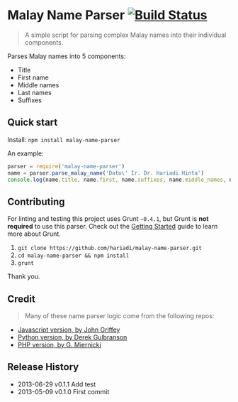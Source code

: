 # Malay Name Parser [![Build Status](https://travis-ci.org/hariadi/malay-name-parser.png)](https://travis-ci.org/hariadi/malay-name-parser)

> A simple script for parsing complex Malay names into their individual components.

Parses Malay names into 5 components:
- Title
- First name
- Middle names
- Last names
- Suffixes


## Quick start

Install: `npm install malay-name-parser`

An example:
```js
parser = require('malay-name-parser')
name = parser.parse_malay_name('Dato\' Ir. Dr. Hariadi Hinta')
console.log(name.title, name.first, name.suffixes, name.middle_names, name.last_names)
```


## Contributing
For linting and testing this project uses Grunt `~0.4.1`, but Grunt is **not required** to use this parser. Check out the [Getting Started](http://gruntjs.com/getting-started) guide to learn more about Grunt.

 1. `git clone https://github.com/hariadi/malay-name-parser.git`
 2. `cd malay-name-parser && npm install`
 3. `grunt`

Thank you.


## Credit
> Many of these name parser logic come from the following repos:

* [Javascript version, by John Griffey](https://github.com/redjohn/name_parser)
* [Python version, by Derek Gulbranson](http://code.google.com/p/python-nameparser)
* [PHP version, by G. Miernicki](http://code.google.com/p/nameparser/)


## Release History
* 2013-06-29	v0.1.1			Add test
* 2013-05-09	v0.1.0			First commit